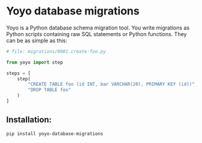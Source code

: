 # Yoyo database migrations

Yoyo is a Python database schema migration tool. You write migrations as Python
scripts containing raw SQL statements or Python functions.
They can be as simple as this:

```python
# file: migrations/0001.create-foo.py

from yoyo import step

steps = [
    step(
        "CREATE TABLE foo (id INT, bar VARCHAR(20), PRIMARY KEY (id))",
        "DROP TABLE foo"
    )
]
```

Installation:
-------------

```
pip install yoyo-database-migrations
```


